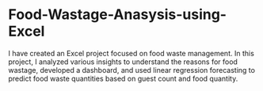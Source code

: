 # Food-Wastage-Anasysis-using-Excel
I have created an Excel project focused on food waste management. In this project, I analyzed various insights to understand the reasons for food wastage, developed a dashboard, and used linear regression forecasting to predict food waste quantities based on guest count and food quantity.
